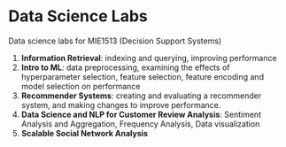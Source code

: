 Data Science Labs
===

Data science labs for MIE1513 (Decision Support Systems)
1. **Information Retrieval**: indexing and querying, improving performance
2. **Intro to ML**: data preprocessing, examining the effects of hyperparameter selection, feature selection, feature encoding and model selection on performance
3. **Recommender Systems**: creating and evaluating a recommender system, and making changes to improve performance.
4. **Data Science and NLP for Customer Review Analysis**: Sentiment Analysis and Aggregation, Frequency Analysis, Data visualization
5. **Scalable Social Network Analysis**
